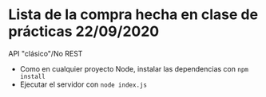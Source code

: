 # Lista de la compra hecha en clase de prácticas 22/09/2020

API "clásico"/No REST

- Como en cualquier proyecto Node, instalar las dependencias con `npm install`
- Ejecutar el servidor con `node index.js` 